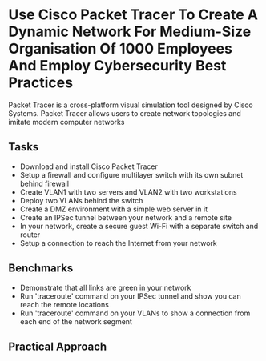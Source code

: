 # Use Cisco Packet Tracer To Create A Dynamic Network For Medium-Size Organisation Of 1000 Employees And Employ Cybersecurity Best Practices
Packet Tracer is a cross-platform visual simulation tool designed by Cisco Systems. Packet Tracer allows users to create network topologies and imitate modern computer networks


## Tasks
- Download and install Cisco Packet Tracer
- Setup a firewall and configure multilayer switch with its own subnet behind firewall
- Create VLAN1 with two servers and VLAN2 with two workstations
- Deploy two VLANs behind the switch
- Create a DMZ environment with a simple web server in it
- Create an IPSec tunnel between your network and a remote site
- In your network, create a secure guest Wi-Fi with a separate switch and router
- Setup a connection to reach the Internet from your network


## Benchmarks
- Demonstrate that all links are green in your network
- Run 'traceroute' command on your IPSec tunnel and show you can reach the remote locations
- Run 'traceroute' command on your VLANs to show a connection from each end of the network segment


## Practical Approach


